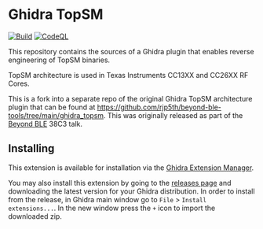 # Ghidra TopSM

[![Build](https://github.com/antoniovazquezblanco/GhidraTopSM/actions/workflows/main.yml/badge.svg)](https://github.com/antoniovazquezblanco/GhidraTopSM/actions/workflows/main.yml)
[![CodeQL](https://github.com/antoniovazquezblanco/GhidraTopSM/actions/workflows/codeql.yml/badge.svg)](https://github.com/antoniovazquezblanco/GhidraTopSM/actions/workflows/codeql.yml)

This repository contains the sources of a Ghidra plugin that enables reverse engineering of TopSM binaries.

TopSM architecture is used in Texas Instruments CC13XX and CC26XX RF Cores.

This is a fork into a separate repo of the original Ghidra TopSM architecture plugin that can be found at <https://github.com/rjp5th/beyond-ble-tools/tree/main/ghidra_topsm>. This was originally released as part of the [Beyond BLE](https://events.ccc.de/congress/2024/hub/en/event/beyond-ble-cracking-open-the-black-box-of-rf-microcontrollers/) 38C3 talk.

## Installing

This extension is available for installation via the [Ghidra Extension Manager](https://github.com/antoniovazquezblanco/GhidraExtensionManager).

You may also install this extension by going to the [releases page](https://github.com/antoniovazquezblanco/GhidraTopSM/releases) and downloading the latest version for your Ghidra distribution. In order to install from the release, in Ghidra main window go to `File` > `Install extensions...`. In the new window press the `+` icon to import the downloaded zip.
